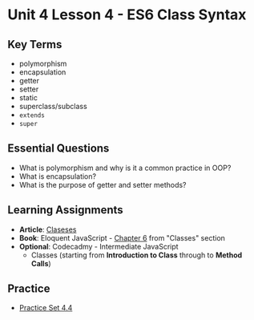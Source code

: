# Unit 4 Lesson 4 - ES6 Class Syntax

## Key Terms
* polymorphism
* encapsulation
* getter
* setter
* static
* superclass/subclass
* `extends`
* `super`

## Essential Questions
* What is polymorphism and why is it a common practice in OOP?
* What is encapsulation?
* What is the purpose of getter and setter methods?

## Learning Assignments
* **Article**: [Claseses](https://javascript.info/class)
* **Book**: Eloquent JavaScript - [Chapter 6](https://eloquentjavascript.net/06_object.html#h_7RhGr+474h) from "Classes" section
* **Optional**: Codecadmy - Intermediate JavaScript
  * Classes (starting from **Introduction to Class** through to **Method Calls**) 

## Practice
* [Practice Set 4.4](https://github.com/The-Marcy-Lab-School/se-unit-4/tree/master/lesson-4-es6_class_syntax/practice)
